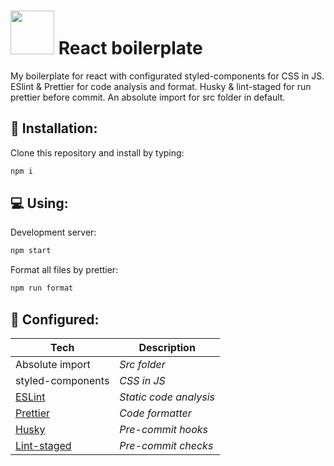 # <img width="70" height="70" src="https://upload.wikimedia.org/wikipedia/commons/a/a7/React-icon.svg"> React boilerplate
My boilerplate for react with configurated styled-components for CSS in JS. ESlint & Prettier for code analysis and format. Husky & lint-staged for run prettier before commit. An absolute import for src folder in default.

## :floppy_disk: Installation:
Clone this repository and install by typing:
``` bash
npm i
```

## :computer: Using:

Development server:
``` bash
npm start
```

Format all files by prettier:
``` bash
npm run format
```


## :abcd: Configured:

| Tech                                                                                  | Description                 |
| ------------------------------------------------------------------------------------- | --------------------------- |
| Absolute import                                                                       | _Src folder_                |
| styled-components                                                                     | _CSS in JS_                 |
| [ESLint](https://github.com/sebast4an/react-boilerplate/blob/main/.eslintrc)          | _Static code analysis_      |
| [Prettier](https://github.com/sebast4an/react-boilerplate/blob/main/.prettierrc)      | _Code formatter_            |
| [Husky](https://github.com/sebast4an/react-boilerplate/blob/main/.huskyrc)            | _Pre-commit hooks_          |
| [Lint-staged](https://github.com/sebast4an/react-boilerplate/blob/main/.lintstagedrc) | _Pre-commit checks_         |


